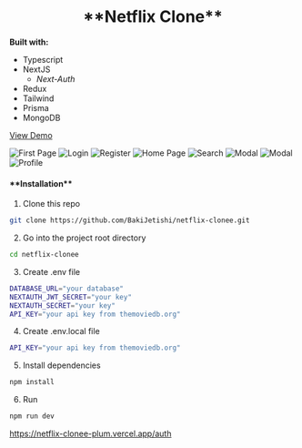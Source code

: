<h1 align="center">**Netflix Clone**</h1>

**Built with:**

- Typescript
- NextJS
  - _Next-Auth_
- Redux
- Tailwind
- Prisma
- MongoDB

[View Demo](https://netflix-clonee-plum.vercel.app/)

![First Page](https://i.ibb.co/gJwKhrc/localhost-3000.png)
![Login](https://i.ibb.co/6wG7zy0/localhost-3000-auth.png)
![Register](https://i.ibb.co/VC3bHJr/Screenshot-2023-04-21-175649.png)
![Home Page](https://i.ibb.co/b3YkS81/localhost-3000-home-3.png)
![Search](https://i.ibb.co/MhrGWYV/localhost-3000-home.png)
![Modal](https://i.ibb.co/xFNJxN5/Screenshot-2023-04-20-171001.png)
![Modal](https://i.ibb.co/xqJPDmQ/Screenshot-2023-04-20-171027.png)
![Profile](https://i.ibb.co/pzMhw4c/localhost-3000-profiles.png)

<h4>**Installation**</h4>

1. Clone this repo

```sh
git clone https://github.com/BakiJetishi/netflix-clonee.git
```

2. Go into the project root directory

```sh
cd netflix-clonee
```

3. Create .env file

```sh
DATABASE_URL="your database"
NEXTAUTH_JWT_SECRET="your key"
NEXTAUTH_SECRET="your key"
API_KEY="your api key from themoviedb.org"
```

4. Create .env.local file

```sh
API_KEY="your api key from themoviedb.org"
```

5. Install dependencies

```sh
npm install
```

6. Run

```sh
npm run dev
```

https://netflix-clonee-plum.vercel.app/auth
